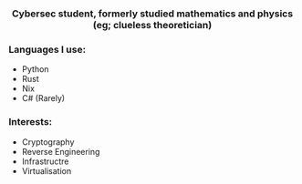<h1 align="center"></h1>
<h3 align="center">Cybersec student, formerly studied mathematics and physics (eg; clueless theoretician)</h3>



### Languages I use:
- Python
- Rust
- Nix
- C# (Rarely)


### Interests:
- Cryptography
- Reverse Engineering
- Infrastructre
- Virtualisation
